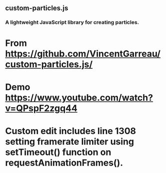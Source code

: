 ## custom-particles.js

### A lightweight JavaScript library for creating particles.

# From https://github.com/VincentGarreau/custom-particles.js/

# Demo https://www.youtube.com/watch?v=QPspF2zgq44

# Custom edit includes line 1308 setting framerate limiter using setTimeout() function on requestAnimationFrames().